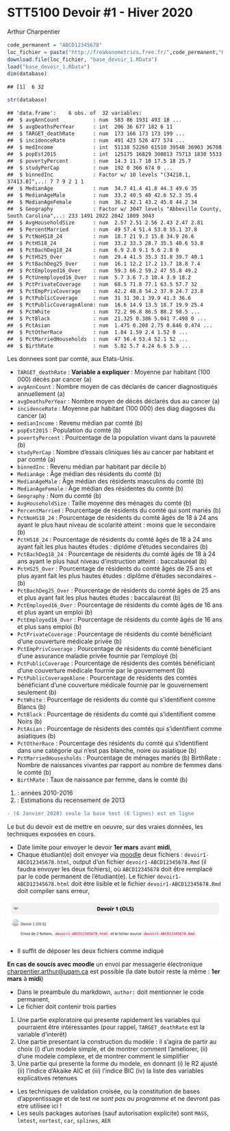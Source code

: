 STT5100 Devoir \#1 - Hiver 2020
================
Arthur Charpentier

``` r
code_permanent = "ABCD12345678"
loc_fichier = paste("http://freakonometrics.free.fr/",code_permanent,"H2020D1.RData",sep="")
download.file(loc_fichier, "base_devoir_1.RData")
load("base_devoir_1.RData")
dim(database)
```

    ## [1]  6 32

``` r
str(database)
```

    ## 'data.frame':    6 obs. of  32 variables:
    ##  $ avgAnnCount           : num  583 86 1931 493 18 ...
    ##  $ avgDeathsPerYear      : int  206 36 677 182 6 11
    ##  $ TARGET_deathRate      : num  173 166 173 173 199 ...
    ##  $ incidenceRate         : num  491 423 526 477 574 ...
    ##  $ medIncome             : int  51138 52260 61510 39548 36903 36708
    ##  $ popEst2015            : int  125175 16829 300813 75713 1830 5533
    ##  $ povertyPercent        : num  14.3 11.7 10 17.5 18 25.7
    ##  $ studyPerCap           : num  192 0 366 674 0 ...
    ##  $ binnedInc             : Factor w/ 10 levels "(34218.1, 37413.8]",..: 7 7 9 2 1 1
    ##  $ MedianAge             : num  34.7 41.4 41.8 44.3 49.6 35
    ##  $ MedianAgeMale         : num  33.2 40.5 40 42.6 52.3 35.4
    ##  $ MedianAgeFemale       : num  36.2 42.1 43.2 45.8 44.2 34
    ##  $ Geography             : Factor w/ 3047 levels "Abbeville County, South Carolina",..: 233 1491 2022 2042 1809 3043
    ##  $ AvgHouseholdSize      : num  2.57 2.51 2.56 2.43 2.47 2.81
    ##  $ PercentMarried        : num  49 57.4 51.4 53.8 55.1 37.8
    ##  $ PctNoHS18_24          : num  18.7 21 9.3 15.8 34.9 26.6
    ##  $ PctHS18_24            : num  33.2 33.3 28.7 35.5 40.6 53.8
    ##  $ PctBachDeg18_24       : num  6.9 2.8 9.1 5.6 2.8 0
    ##  $ PctHS25_Over          : num  29.4 41.5 35.3 31.8 39.7 40.1
    ##  $ PctBachDeg25_Over     : num  16.1 12.2 17.2 13.7 18.8 7.4
    ##  $ PctEmployed16_Over    : num  59.3 66.2 59.2 47 55.8 49.2
    ##  $ PctUnemployed16_Over  : num  5.7 3.6 7.3 10.4 3.9 18.2
    ##  $ PctPrivateCoverage    : num  68.5 71.8 77.1 63.5 57.7 32
    ##  $ PctEmpPrivCoverage    : num  42.2 48.8 54.2 37.9 24.7 23.8
    ##  $ PctPublicCoverage     : num  31 31 30.1 39.9 41.3 36.6
    ##  $ PctPublicCoverageAlone: num  16.6 14.9 13.5 18.7 19.9 25.4
    ##  $ PctWhite              : num  72.2 96.8 86.5 88.2 98.5 ...
    ##  $ PctBlack              : num  21.325 0.386 5.041 7.498 0 ...
    ##  $ PctAsian              : num  1.475 0.208 2.75 0.646 0.474 ...
    ##  $ PctOtherRace          : num  1.84 1.59 2.4 1.52 0 ...
    ##  $ PctMarriedHouseholds  : num  47 56.4 53.4 52.1 52 ...
    ##  $ BirthRate             : num  5.82 5.7 4.24 6.6 3.9 ...

Les donnees sont par comté, aux Etats-Unis.

  - `TARGET_deathRate` : **Variable a expliquer** : Moyenne par habitant
    (100 000) décès par cancer (a)
  - `avgAnnCount` : Nombre moyen de cas déclarés de cancer diagnostiqués
    annuellement (a)
  - `avgDeathsPerYear` : Nombre moyen de décès déclarés dus au cancer
    (a)
  - `incidenceRate` : Moyenne par habitant (100 000) des diag diagoses
    du cancer (a)
  - `medianIncome` : Revenu médian par comté (b)
  - `popEst2015` : Population du comté (b)
  - `povertyPercent` : Pourcentage de la population vivant dans la
    pauvreté (b)
  - `studyPerCap` : Nombre d’essais cliniques liés au cancer par
    habitant et par comté (a)
  - `binnedInc` : Revenu médian par habitant par décile b)
  - `MedianAge` : Âge médian des résidents du comté (b)
  - `MedianAgeMale` : Âge médian des résidents masculins du comté (b)
  - `MedianAgeFemale` : Âge médian des résidentes du comté (b)
  - `Geography` : Nom du comté (b)
  - `AvgHouseholdSize` : Taille moyenne des ménages du comté (b)
  - `PercentMarried` : Pourcentage de résidents du comté qui sont mariés
    (b)
  - `PctNoHS18_24` : Pourcentage de résidents du comté âgés de 18 à 24
    ans ayant le plus haut niveau de scolarité atteint : moins que le
    secondaire (b)
  - `PctHS18_24` : Pourcentage de résidents du comté âgés de 18 à 24 ans
    ayant fait les plus hautes études : diplôme d’études secondaires (b)
  - `PctBachDeg18_24` : Pourcentage de résidents du comté âgés de 18 à
    24 ans ayant le plus haut niveau d’instruction atteint :
    baccalauréat (b)
  - `PctHS25_Over` : Pourcentage de résidents du comté âgés de 25 ans et
    plus ayant fait les plus hautes études : diplôme d’études
    secondaires - (b)
  - `PctBachDeg25_Over` : Pourcentage de résidents du comté âgés de 25
    ans et plus ayant fait les plus hautes études : baccalauréat (b)
  - `PctEmployed16_Over` : Pourcentage de résidents du comté âgés de 16
    ans et plus ayant un emploi (b)
  - `PctEmployed16_Over` : Pourcentage de résidents du comté âgés de 16
    ans et plus sans emploi (b)
  - `PctPrivateCoverage` : Pourcentage de résidents du comté bénéficiant
    d’une couverture médicale privée (b)
  - `PctEmpPrivCoverage` : Pourcentage de résidents du comté bénéficiant
    d’une assurance maladie privée fournie par l’employé (b)
  - `PctPublicCoverage` : Pourcentage de résidents des comtés
    bénéficiant d’une couverture médicale fournie par le gouvernement
    (b)
  - `PctPublicCoverageAlone` : Pourcentage de résidents des comtés
    bénéficiant d’une couverture médicale fournie par le gouvernement
    seulement (b)
  - `PctWhite` : Pourcentage de résidents du comté qui s’identifient
    comme Blancs (b)
  - `PctBlack` : Pourcentage de résidents du comté qui s’identifient
    comme Noirs (b)
  - `PctAsian` : Pourcentage de résidents des comtés qui s’identifient
    comme asiatiques (b)
  - `PctOtherRace` : Pourcentage des résidents du comté qui
    s’identifient dans une catégorie qui n’est pas blanche, noire ou
    asiatique (b)
  - `PctMarriedHousesholds` : Pourcentage de ménages mariés (b)
    BirthRate : Nombre de naissances vivantes par rapport au nombre de
    femmes dans le comté (b)
  - `BirthRate` : Taux de naissance par femme, dans le comté (b)

<!-- end list -->

1)  : années 2010-2016
2)  : Estimations du recensement de 2013


``` diff
- (6 Janvier 2020) seule la base test (6 lignes) est en ligne
```

Le but du devoir est de mettre en oeuvre, sur des vraies données, les
techniques exposées en cours.

  - Date limite pour envoyer le devoir **1er mars** avant **midi**,
  - Chaque étudiant(e) doit envoyer via [moodle](https://www.moodle2.uqam.ca/) deux
    fichiers : `devoir1-ABCD12345678.html`, output d’un fichier
    `devoir1-ABCD12345678.Rmd` (il faudra envoyer les deux fichiers), où
    `ABCD12345678` doit être remplacé par le code permanent de
    l’étudiant(e). Le fichier `devoir1-ABCD12345678.html` doit être
    lisible et le fichier `devoir1-ABCD12345678.Rmd` doit compiler sans
    erreur,
    
  ![40% center](img/moodle1.png)
  
  - Il suffit de déposer les deux fichiers comme indiqué
  
  __**En cas de soucis avec moodle**__ un envoi par messagerie électronique [charpentier.arthur@uqam.ca](mailto:charpentier.arthur@uqam.ca) est possible (la date butoir reste la même : **1er mars** à **midi**)
  
  - Dans le preambule du markdown, `author:` doit mentionner le code
    permanent,
  - Le fichier doit contenir trois parties

<!-- end list -->

1.  Une partie exploratoire qui presente rapidement les variables qui
    pourraient être intéressantes (pour rappel, `TARGET_deathRate` est la
    variable d’interêt)
2.  Une partie presentant la construction du modèle : il s’agira de
    partir au choix (i) d’un modele simple, et de montrer comment
    l’ameliorer, (ii) d’une modele complexe, et de montrer comment le
    simplifier
3.  Une partie qui presente la forme du modele, en donnant (i) le R2
    ajusté (ii) l’indice d’Akaike AIC et (iii) l’indice BIC (iv) la
    liste des variables explicatives retenues

<!-- end list -->

  - Les techniques de validation croisée, ou la constitution de bases
    d’apprentissage et de test *ne sont pas au programme* et ne
    devront pas etre utilisee ici \!
  - Les seuls packages autorises (sauf autorisation explicite) sont
    `MASS`, `lmtest`, `nortest`, `car`, `splines`, `AER`

